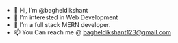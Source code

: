 - 👋 Hi, I’m @bagheldikshant
- 👀 I’m interested in Web Development
- 🌱 I’m a full stack MERN developer.
- 📫 You Can reach me  @ bagheldikshant123@gmail.com

<!---
bagheldikshant/bagheldikshant is a ✨ special ✨ repository because its `README.md` (this file) appears on your GitHub profile.
You can click the Preview link to take a look at your changes.
--->
